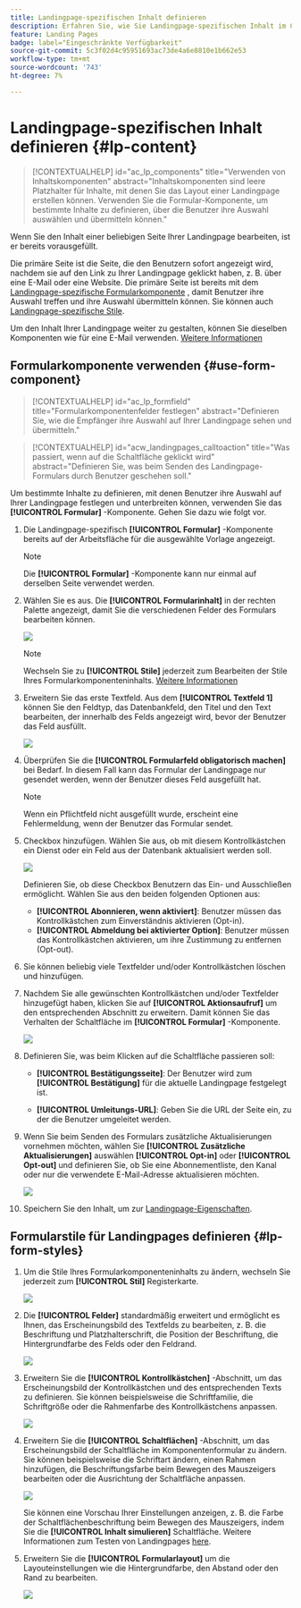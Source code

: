 ```yaml
---
title: Landingpage-spezifischen Inhalt definieren
description: Erfahren Sie, wie Sie Landingpage-spezifischen Inhalt im Campaign-Web erstellen.
feature: Landing Pages
badge: label="Eingeschränkte Verfügbarkeit"
source-git-commit: 5c3f02d4c95951693ac73de4a6e8810e1b662e53
workflow-type: tm+mt
source-wordcount: '743'
ht-degree: 7%

---
```


# Landingpage-spezifischen Inhalt definieren {#lp-content}

>[!CONTEXTUALHELP]
>id="ac_lp_components"
>title="Verwenden von Inhaltskomponenten"
>abstract="Inhaltskomponenten sind leere Platzhalter für Inhalte, mit denen Sie das Layout einer Landingpage erstellen können. Verwenden Sie die Formular-Komponente, um bestimmte Inhalte zu definieren, über die Benutzer ihre Auswahl auswählen und übermitteln können."

Wenn Sie den Inhalt einer beliebigen Seite Ihrer Landingpage bearbeiten, ist er bereits vorausgefüllt.

Die primäre Seite ist die Seite, die den Benutzern sofort angezeigt wird, nachdem sie auf den Link zu Ihrer Landingpage geklickt haben, z. B. über eine E-Mail oder eine Website. Die primäre Seite ist bereits mit dem [Landingpage-spezifische Formularkomponente](#use-form-component) , damit Benutzer ihre Auswahl treffen und ihre Auswahl übermitteln können. Sie können auch [Landingpage-spezifische Stile](#lp-form-styles).

Um den Inhalt Ihrer Landingpage weiter zu gestalten, können Sie dieselben Komponenten wie für eine E-Mail verwenden. [Weitere Informationen](../email/content-components.md#add-content-components)

<!--
The content of the **[!UICONTROL Confirmation]**, **[!UICONTROL Error]** and **[!UICONTROL Expiration]** pages is also pre-filled. Edit them as needed.

Set the subscription form to the appropriate fields from the database to make sure it will work correctly.

The landing page default fields are already there for the selected template.

>[!NOTE]
>
>You can also create a click-through landing page without a **[!UICONTROL Form]** component. In that case, the landing page will be displayed to users, but they will not be required to submit any form. This can be useful if you only want to showcase a landing page without requiring any action from your recipients such as opt-in or opt out, or want to provide information that doesn't require user input.

Using the landing page content designer, you can also leverage contextual data coming from the primary page in a subpage. [Learn more](#use-primary-page-context)-->

## Formularkomponente verwenden {#use-form-component}

>[!CONTEXTUALHELP]
>id="ac_lp_formfield"
>title="Formularkomponentenfelder festlegen"
>abstract="Definieren Sie, wie die Empfänger ihre Auswahl auf Ihrer Landingpage sehen und übermitteln."

>[!CONTEXTUALHELP]
>id="acw_landingpages_calltoaction"
>title="Was passiert, wenn auf die Schaltfläche geklickt wird"
>abstract="Definieren Sie, was beim Senden des Landingpage-Formulars durch Benutzer geschehen soll."

Um bestimmte Inhalte zu definieren, mit denen Benutzer ihre Auswahl auf Ihrer Landingpage festlegen und unterbreiten können, verwenden Sie das **[!UICONTROL Formular]** -Komponente. Gehen Sie dazu wie folgt vor.

1. Die Landingpage-spezifisch **[!UICONTROL Formular]** -Komponente bereits auf der Arbeitsfläche für die ausgewählte Vorlage angezeigt.

   >[!NOTE]
   >
   >Die **[!UICONTROL Formular]** -Komponente kann nur einmal auf derselben Seite verwendet werden.

1. Wählen Sie es aus. Die **[!UICONTROL Formularinhalt]** in der rechten Palette angezeigt, damit Sie die verschiedenen Felder des Formulars bearbeiten können.

   ![](assets/lp-form-component.png)

   >[!NOTE]
   >
   >Wechseln Sie zu **[!UICONTROL Stile]** jederzeit zum Bearbeiten der Stile Ihres Formularkomponenteninhalts. [Weitere Informationen](#lp-form-styles)

1. Erweitern Sie das erste Textfeld. Aus dem **[!UICONTROL Textfeld 1]** können Sie den Feldtyp, das Datenbankfeld, den Titel und den Text bearbeiten, der innerhalb des Felds angezeigt wird, bevor der Benutzer das Feld ausfüllt.

   ![](assets/lp-form-text-field.png)

1. Überprüfen Sie die **[!UICONTROL Formularfeld obligatorisch machen]** bei Bedarf. In diesem Fall kann das Formular der Landingpage nur gesendet werden, wenn der Benutzer dieses Feld ausgefüllt hat.

   >[!NOTE]
   >
   >Wenn ein Pflichtfeld nicht ausgefüllt wurde, erscheint eine Fehlermeldung, wenn der Benutzer das Formular sendet.

1. Checkbox hinzufügen. Wählen Sie aus, ob mit diesem Kontrollkästchen ein Dienst oder ein Feld aus der Datenbank aktualisiert werden soll.

   ![](assets/lp-form-checkbox.png)

   Definieren Sie, ob diese Checkbox Benutzern das Ein- und Ausschließen ermöglicht. Wählen Sie aus den beiden folgenden Optionen aus:

   * **[!UICONTROL Abonnieren, wenn aktiviert]**: Benutzer müssen das Kontrollkästchen zum Einverständnis aktivieren (Opt-in).
   * **[!UICONTROL Abmeldung bei aktivierter Option]**: Benutzer müssen das Kontrollkästchen aktivieren, um ihre Zustimmung zu entfernen (Opt-out).

1. Sie können beliebig viele Textfelder und/oder Kontrollkästchen löschen und hinzufügen.

1. Nachdem Sie alle gewünschten Kontrollkästchen und/oder Textfelder hinzugefügt haben, klicken Sie auf **[!UICONTROL Aktionsaufruf]** um den entsprechenden Abschnitt zu erweitern. Damit können Sie das Verhalten der Schaltfläche im **[!UICONTROL Formular]** -Komponente.

   ![](assets/lp-call-to-action.png)

1. Definieren Sie, was beim Klicken auf die Schaltfläche passieren soll:

   * **[!UICONTROL Bestätigungsseite]**: Der Benutzer wird zum **[!UICONTROL Bestätigung]** für die aktuelle Landingpage festgelegt ist.

   * **[!UICONTROL Umleitungs-URL]**: Geben Sie die URL der Seite ein, zu der die Benutzer umgeleitet werden.

1. Wenn Sie beim Senden des Formulars zusätzliche Aktualisierungen vornehmen möchten, wählen Sie **[!UICONTROL Zusätzliche Aktualisierungen]** auswählen **[!UICONTROL Opt-in]** oder **[!UICONTROL Opt-out]** und definieren Sie, ob Sie eine Abonnementliste, den Kanal oder nur die verwendete E-Mail-Adresse aktualisieren möchten.

   ![](assets/lp-form-additionnal-updates.png)

1. Speichern Sie den Inhalt, um zur [Landingpage-Eigenschaften](create-lp.md).

## Formularstile für Landingpages definieren {#lp-form-styles}

1. Um die Stile Ihres Formularkomponenteninhalts zu ändern, wechseln Sie jederzeit zum **[!UICONTROL Stil]** Registerkarte.

   ![](assets/lp_designer-form-style.png)

1. Die **[!UICONTROL Felder]** standardmäßig erweitert und ermöglicht es Ihnen, das Erscheinungsbild des Textfelds zu bearbeiten, z. B. die Beschriftung und Platzhalterschrift, die Position der Beschriftung, die Hintergrundfarbe des Felds oder den Feldrand.

   ![](assets/lp_designer-form-style-fields.png)

1. Erweitern Sie die **[!UICONTROL Kontrollkästchen]** -Abschnitt, um das Erscheinungsbild der Kontrollkästchen und des entsprechenden Texts zu definieren. Sie können beispielsweise die Schriftfamilie, die Schriftgröße oder die Rahmenfarbe des Kontrollkästchens anpassen.

   ![](assets/lp_designer-form-style-checkboxes.png)

1. Erweitern Sie die **[!UICONTROL Schaltflächen]** -Abschnitt, um das Erscheinungsbild der Schaltfläche im Komponentenformular zu ändern. Sie können beispielsweise die Schriftart ändern, einen Rahmen hinzufügen, die Beschriftungsfarbe beim Bewegen des Mauszeigers bearbeiten oder die Ausrichtung der Schaltfläche anpassen.

   ![](assets/lp_designer-form-style-buttons.png)

   Sie können eine Vorschau Ihrer Einstellungen anzeigen, z. B. die Farbe der Schaltflächenbeschriftung beim Bewegen des Mauszeigers, indem Sie die **[!UICONTROL Inhalt simulieren]** Schaltfläche. Weitere Informationen zum Testen von Landingpages [here](create-lp.md#test-landing-page).

1. Erweitern Sie die **[!UICONTROL Formularlayout]** um die Layouteinstellungen wie die Hintergrundfarbe, den Abstand oder den Rand zu bearbeiten.

   ![](assets/lp_designer-form-style-layout.png)

<!--
1. Expand the **[!UICONTROL Form error]** section to adjust the display of the error message that displays in case a problem occurs. Check the corresponding option to preview the error text on the form.

    ![](assets/lp_designer-form-error-preview.png)-->

